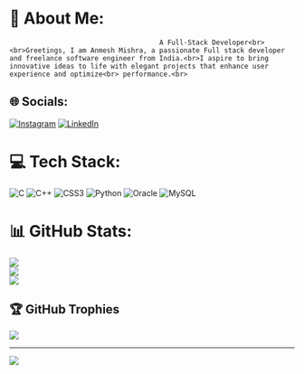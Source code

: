 # 💫 About Me:
                                         A Full-Stack Developer<br><br>Greetings, I am Anmesh Mishra, a passionate Full stack developer and freelance software engineer from India.<br>I aspire to bring innovative ideas to life with elegant projects that enhance user experience and optimize<br> performance.<br>


## 🌐 Socials:
[![Instagram](https://img.shields.io/badge/Instagram-%23E4405F.svg?logo=Instagram&logoColor=white)](https://instagram.com/mr__anmesh) [![LinkedIn](https://img.shields.io/badge/LinkedIn-%230077B5.svg?logo=linkedin&logoColor=white)](https://linkedin.com/in/https://www.linkedin.com/in/anmesh-mishra/) 

# 💻 Tech Stack:
![C](https://img.shields.io/badge/c-%2300599C.svg?style=for-the-badge&logo=c&logoColor=white) ![C++](https://img.shields.io/badge/c++-%2300599C.svg?style=for-the-badge&logo=c%2B%2B&logoColor=white) ![CSS3](https://img.shields.io/badge/css3-%231572B6.svg?style=for-the-badge&logo=css3&logoColor=white) ![Python](https://img.shields.io/badge/python-3670A0?style=for-the-badge&logo=python&logoColor=ffdd54) ![Oracle](https://img.shields.io/badge/Oracle-F80000?style=for-the-badge&logo=oracle&logoColor=white) ![MySQL](https://img.shields.io/badge/mysql-%2300f.svg?style=for-the-badge&logo=mysql&logoColor=white)
# 📊 GitHub Stats:
![](https://github-readme-stats.vercel.app/api?username=MrAnmesh&theme=dark&hide_border=false&include_all_commits=false&count_private=false)<br/>
![](https://github-readme-streak-stats.herokuapp.com/?user=MrAnmesh&theme=dark&hide_border=false)<br/>
![](https://github-readme-stats.vercel.app/api/top-langs/?username=MrAnmesh&theme=dark&hide_border=false&include_all_commits=false&count_private=false&layout=compact)

## 🏆 GitHub Trophies
![](https://github-profile-trophy.vercel.app/?username=MrAnmesh&theme=radical&no-frame=false&no-bg=false&margin-w=4)

---
[![](https://visitcount.itsvg.in/api?id=MrAnmesh&icon=0&color=0)](https://visitcount.itsvg.in)

<!-- Proudly created with GPRM ( https://gprm.itsvg.in ) -->
